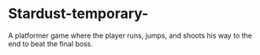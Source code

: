 Stardust-temporary-
===================

A platformer game where the player runs, jumps, and shoots his way to the end to beat the final boss.
